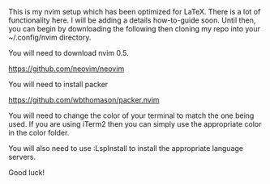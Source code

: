 This is my nvim setup which has been optimized for LaTeX. There is a lot of functionality here. I will be adding a details how-to-guide soon. Until then, you can begin by downloading the following then cloning my repo into your ~/.config/nvim directory.

You will need to download nvim 0.5.

https://github.com/neovim/neovim

You will need to install packer 

https://github.com/wbthomason/packer.nvim

You will need to change the color of your terminal to match the one being used. If you are using iTerm2 then you can simply use the appropriate color in the color folder.

You will also need to use :LspInstall to install the appropriate language servers.

Good luck!
